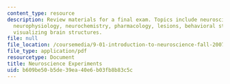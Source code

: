 ```yaml
---
content_type: resource
description: Review materials for a final exam. Topics include neuroscience experiments,
  neurophysiology, neurochemistry, pharmacology, lesions, behavioral studies, and
  visualizing brain structures.
file: null
file_location: /coursemedia/9-01-introduction-to-neuroscience-fall-2007/b609be50b5de39ea40e6b03fb8b83c5c_finalrev_experi.pdf
file_type: application/pdf
resourcetype: Document
title: Neuroscience Experiments
uid: b609be50-b5de-39ea-40e6-b03fb8b83c5c
---
```

